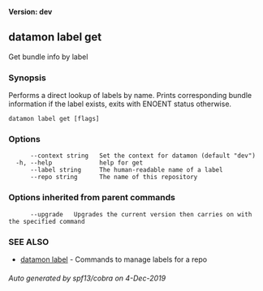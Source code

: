 **Version: dev**

## datamon label get

Get bundle info by label

### Synopsis

Performs a direct lookup of labels by name.
Prints corresponding bundle information if the label exists,
exits with ENOENT status otherwise.

```
datamon label get [flags]
```

### Options

```
      --context string   Set the context for datamon (default "dev")
  -h, --help             help for get
      --label string     The human-readable name of a label
      --repo string      The name of this repository
```

### Options inherited from parent commands

```
      --upgrade   Upgrades the current version then carries on with the specified command
```

### SEE ALSO

* [datamon label](datamon_label.md)	 - Commands to manage labels for a repo

###### Auto generated by spf13/cobra on 4-Dec-2019

